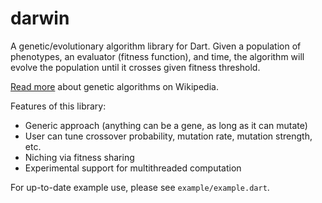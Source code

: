 darwin
======

A genetic/evolutionary algorithm library for Dart. Given a population 
of phenotypes, an evaluator (fitness function), and time, the algorithm
will evolve the population until it crosses given fitness threshold.

[Read more](https://en.wikipedia.org/wiki/Genetic_algorithm) 
about genetic algorithms on Wikipedia.

Features of this library:

* Generic approach (anything can be a gene, as long as it can mutate)
* User can tune crossover probability, mutation rate, mutation strength, etc.
* Niching via fitness sharing
* Experimental support for multithreaded computation

For up-to-date example use, please see `example/example.dart`.
